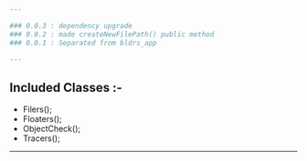 ```yaml
---

### 0.0.3 : dependency upgrade
### 0.0.2 : made createNewFilePath() public method
### 0.0.1 : Separated from bldrs_app

---
```


## Included Classes :-

* Filers();
* Floaters();
* ObjectCheck();
* Tracers();

---
